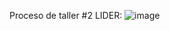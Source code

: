 Proceso de taller #2
LIDER:
![image](https://github.com/DERS0214/Taller02-Ramas/assets/169944506/b9dcc687-74aa-4bfa-b446-a24cc48bfd5a)
